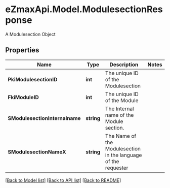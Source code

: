 # eZmaxApi.Model.ModulesectionResponse
A Modulesection Object

## Properties

Name | Type | Description | Notes
------------ | ------------- | ------------- | -------------
**PkiModulesectionID** | **int** | The unique ID of the Modulesection | 
**FkiModuleID** | **int** | The unique ID of the Module | 
**SModulesectionInternalname** | **string** | The Internal name of the Module section. | 
**SModulesectionNameX** | **string** | The Name of the Modulesection in the language of the requester | 

[[Back to Model list]](../README.md#documentation-for-models) [[Back to API list]](../README.md#documentation-for-api-endpoints) [[Back to README]](../README.md)

